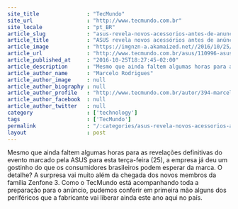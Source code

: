 ```yaml
---
site_title               : "TecMundo"
site_url                 : "http://www.tecmundo.com.br"
site_locale              : "pt_BR"
article_slug             : "asus-revela-novos-acessorios-antes-de-anuncio-do-zenfone-3-no-pais-confira"
article_title            : "ASUS revela novos acessórios antes de anúncio do Zenfone 3 no país; confira"
article_image            : "https://imgnzn-a.akamaized.net//2016/10/25/25172651657351-t1200x480.jpg"
article_url              : "http://www.tecmundo.com.br/asus/110996-asus-revela-novos-acessorios-anuncio-zenfone-3-pais-confira.htm"
article_published_at     : "2016-10-25T18:27:45-02:00"
article_description      : "Mesmo que ainda faltem algumas horas para as revelações definitivas do evento marcado pela ASUS para esta terça-feira (25), a empresa já deu um gostinho do que os consumidores brasileiros podem esperar da marca. O detalhe? A surpresa vai muito além da chegada dos novos membros da família Zenfone 3. Como o TecMundo está acompanhando toda a preparação para o anúncio, pudemos conferir em primeira mão alguns dos periféricos que a fabricante vai liberar ainda este ano aqui no país."
article_author_name      : "Marcelo Rodrigues"
article_author_image     : null
article_author_biography : null
article_author_profile   : "http://www.tecmundo.com.br/autor/394-marcelo-rodrigues/"
article_author_facebook  : null
article_author_twitter   : null
category                 : ['technology']
tags                     : ['TecMundo']
permalink                : "/:categories/asus-revela-novos-acessorios-antes-de-anuncio-do-zenfone-3-no-pais-confira/"
layout                   : post
---
```


Mesmo que ainda faltem algumas horas para as revelações definitivas do evento marcado pela ASUS para esta terça-feira (25), a empresa já deu um gostinho do que os consumidores brasileiros podem esperar da marca. O detalhe? A surpresa vai muito além da chegada dos novos membros da família Zenfone 3. Como o TecMundo está acompanhando toda a preparação para o anúncio, pudemos conferir em primeira mão alguns dos periféricos que a fabricante vai liberar ainda este ano aqui no país.
